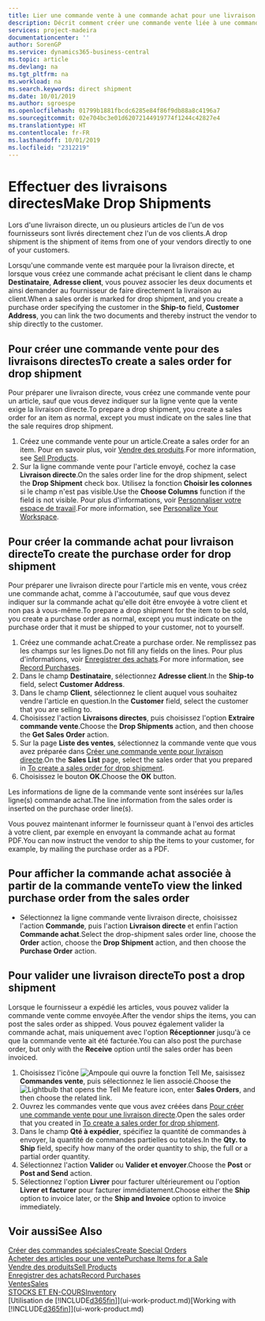 ```yaml
---
title: Lier une commande vente à une commande achat pour une livraison directe | Microsoft Docs
description: Décrit comment créer une commande vente liée à une commande achat pour permettre la livraison directe du fournisseur au client.
services: project-madeira
documentationcenter: ''
author: SorenGP
ms.service: dynamics365-business-central
ms.topic: article
ms.devlang: na
ms.tgt_pltfrm: na
ms.workload: na
ms.search.keywords: direct shipment
ms.date: 10/01/2019
ms.author: sgroespe
ms.openlocfilehash: 01799b1881fbcdc6285e84f86f9db88a8c4196a7
ms.sourcegitcommit: 02e704bc3e01d62072144919774f1244c42827e4
ms.translationtype: HT
ms.contentlocale: fr-FR
ms.lasthandoff: 10/01/2019
ms.locfileid: "2312219"
---
```

# <a name="make-drop-shipments"></a><span data-ttu-id="8d568-103">Effectuer des livraisons directes</span><span class="sxs-lookup"><span data-stu-id="8d568-103">Make Drop Shipments</span></span>
<span data-ttu-id="8d568-104">Lors d'une livraison directe, un ou plusieurs articles de l'un de vos fournisseurs sont livrés directement chez l'un de vos clients.</span><span class="sxs-lookup"><span data-stu-id="8d568-104">A drop shipment is the shipment of items from one of your vendors directly to one of your customers.</span></span>

<span data-ttu-id="8d568-105">Lorsqu'une commande vente est marquée pour la livraison directe, et lorsque vous créez une commande achat précisant le client dans le champ **Destinataire**, **Adresse client**, vous pouvez associer les deux documents et ainsi demander au fournisseur de faire directement la livraison au client.</span><span class="sxs-lookup"><span data-stu-id="8d568-105">When a sales order is marked for drop shipment, and you create a purchase order specifying the customer in the **Ship-to** field, **Customer Address**, you can link the two documents and thereby instruct the vendor to ship directly to the customer.</span></span>

## <a name="to-create-a-sales-order-for-drop-shipment"></a><span data-ttu-id="8d568-106">Pour créer une commande vente pour des livraisons directes</span><span class="sxs-lookup"><span data-stu-id="8d568-106">To create a sales order for drop shipment</span></span>
<span data-ttu-id="8d568-107">Pour préparer une livraison directe, vous créez une commande vente pour un article, sauf que vous devez indiquer sur la ligne vente que la vente exige la livraison directe.</span><span class="sxs-lookup"><span data-stu-id="8d568-107">To prepare a drop shipment, you create a sales order for an item as normal, except you must indicate on the sales line that the sale requires drop shipment.</span></span>

1. <span data-ttu-id="8d568-108">Créez une commande vente pour un article.</span><span class="sxs-lookup"><span data-stu-id="8d568-108">Create a sales order for an item.</span></span> <span data-ttu-id="8d568-109">Pour en savoir plus, voir [Vendre des produits](sales-how-sell-products.md).</span><span class="sxs-lookup"><span data-stu-id="8d568-109">For more information, see [Sell Products](sales-how-sell-products.md).</span></span>
2. <span data-ttu-id="8d568-110">Sur la ligne commande vente pour l'article envoyé, cochez la case **Livraison directe**.</span><span class="sxs-lookup"><span data-stu-id="8d568-110">On the sales order line for the drop shipment, select the **Drop Shipment** check box.</span></span> <span data-ttu-id="8d568-111">Utilisez la fonction **Choisir les colonnes** si le champ n'est pas visible.</span><span class="sxs-lookup"><span data-stu-id="8d568-111">Use the **Choose Columns** function if the field is not visible.</span></span> <span data-ttu-id="8d568-112">Pour plus d'informations, voir [Personnaliser votre espace de travail](ui-personalization-user.md).</span><span class="sxs-lookup"><span data-stu-id="8d568-112">For more information, see [Personalize Your Workspace](ui-personalization-user.md).</span></span>

## <a name="to-create-the-purchase-order-for-drop-shipment"></a><span data-ttu-id="8d568-113">Pour créer la commande achat pour livraison directe</span><span class="sxs-lookup"><span data-stu-id="8d568-113">To create the purchase order for drop shipment</span></span>
<span data-ttu-id="8d568-114">Pour préparer une livraison directe pour l'article mis en vente, vous créez une commande achat, comme à l'accoutumée, sauf que vous devez indiquer sur la commande achat qu'elle doit être envoyée à votre client et non pas à vous-même.</span><span class="sxs-lookup"><span data-stu-id="8d568-114">To prepare a drop shipment for the item to be sold, you create a purchase order as normal, except you must indicate on the purchase order that it must be shipped to your customer, not to yourself.</span></span>

1. <span data-ttu-id="8d568-115">Créez une commande achat.</span><span class="sxs-lookup"><span data-stu-id="8d568-115">Create a purchase order.</span></span> <span data-ttu-id="8d568-116">Ne remplissez pas les champs sur les lignes.</span><span class="sxs-lookup"><span data-stu-id="8d568-116">Do not fill any fields on the lines.</span></span> <span data-ttu-id="8d568-117">Pour plus d'informations, voir [Enregistrer des achats](purchasing-how-record-purchases.md).</span><span class="sxs-lookup"><span data-stu-id="8d568-117">For more information, see [Record Purchases](purchasing-how-record-purchases.md).</span></span>
2. <span data-ttu-id="8d568-118">Dans le champ **Destinataire**, sélectionnez **Adresse client**.</span><span class="sxs-lookup"><span data-stu-id="8d568-118">In the **Ship-to** field, select **Customer Address**.</span></span>
3. <span data-ttu-id="8d568-119">Dans le champ **Client**, sélectionnez le client auquel vous souhaitez vendre l'article en question.</span><span class="sxs-lookup"><span data-stu-id="8d568-119">In the **Customer** field, select the customer that you are selling to.</span></span>
3. <span data-ttu-id="8d568-120">Choisissez l'action **Livraisons directes**, puis choisissez l'option **Extraire commande vente**.</span><span class="sxs-lookup"><span data-stu-id="8d568-120">Choose the **Drop Shipments** action, and then choose the **Get Sales Order** action.</span></span>
4. <span data-ttu-id="8d568-121">Sur la page **Liste des ventes**, sélectionnez la commande vente que vous avez préparée dans [Créer une commande vente pour livraison directe](sales-how-drop-shipment.md#to-create-a-sales-order-for-drop-shipment).</span><span class="sxs-lookup"><span data-stu-id="8d568-121">On the **Sales List** page, select the sales order that you prepared in [To create a sales order for drop shipment](sales-how-drop-shipment.md#to-create-a-sales-order-for-drop-shipment).</span></span>
5. <span data-ttu-id="8d568-122">Choisissez le bouton **OK**.</span><span class="sxs-lookup"><span data-stu-id="8d568-122">Choose the **OK** button.</span></span>

<span data-ttu-id="8d568-123">Les informations de ligne de la commande vente sont insérées sur la/les ligne(s) commande achat.</span><span class="sxs-lookup"><span data-stu-id="8d568-123">The line information from the sales order is inserted on the purchase order line(s).</span></span>

<span data-ttu-id="8d568-124">Vous pouvez maintenant informer le fournisseur quant à l'envoi des articles à votre client, par exemple en envoyant la commande achat au format PDF.</span><span class="sxs-lookup"><span data-stu-id="8d568-124">You can now instruct the vendor to ship the items to your customer, for example, by mailing the purchase order as a PDF.</span></span>     

## <a name="to-view-the-linked-purchase-order-from-the-sales-order"></a><span data-ttu-id="8d568-125">Pour afficher la commande achat associée à partir de la commande vente</span><span class="sxs-lookup"><span data-stu-id="8d568-125">To view the linked purchase order from the sales order</span></span>
* <span data-ttu-id="8d568-126">Sélectionnez la ligne commande vente livraison directe, choisissez l'action **Commande**, puis l'action **Livraison directe** et enfin l'action **Commande achat**.</span><span class="sxs-lookup"><span data-stu-id="8d568-126">Select the drop-shipment sales order line, choose the **Order** action, choose the **Drop Shipment** action, and then choose the **Purchase Order** action.</span></span>

## <a name="to-post-a-drop-shipment"></a><span data-ttu-id="8d568-127">Pour valider une livraison directe</span><span class="sxs-lookup"><span data-stu-id="8d568-127">To post a drop shipment</span></span>
<span data-ttu-id="8d568-128">Lorsque le fournisseur a expédié les articles, vous pouvez valider la commande vente comme envoyée.</span><span class="sxs-lookup"><span data-stu-id="8d568-128">After the vendor ships the items, you can post the sales order as shipped.</span></span> <span data-ttu-id="8d568-129">Vous pouvez également valider la commande achat, mais uniquement avec l'option **Réceptionner** jusqu'à ce que la commande vente ait été facturée.</span><span class="sxs-lookup"><span data-stu-id="8d568-129">You can also post the purchase order, but only with the **Receive** option until the sales order has been invoiced.</span></span>

1. <span data-ttu-id="8d568-130">Choisissez l'icône ![Ampoule qui ouvre la fonction Tell Me](media/ui-search/search_small.png "Dites-moi ce que vous voulez faire"), saisissez **Commandes vente**, puis sélectionnez le lien associé.</span><span class="sxs-lookup"><span data-stu-id="8d568-130">Choose the ![Lightbulb that opens the Tell Me feature](media/ui-search/search_small.png "Tell me what you want to do") icon, enter **Sales Orders**, and then choose the related link.</span></span>
2. <span data-ttu-id="8d568-131">Ouvrez les commandes vente que vous avez créées dans [Pour créer une commande vente pour une livraison directe]().</span><span class="sxs-lookup"><span data-stu-id="8d568-131">Open the sales order that you created in [To create a sales order for drop shipment]().</span></span>
3. <span data-ttu-id="8d568-132">Dans le champ **Qté à expédier**, spécifiez la quantité de commandes à envoyer, la quantité de commandes partielles ou totales.</span><span class="sxs-lookup"><span data-stu-id="8d568-132">In the **Qty. to Ship** field, specify how many of the order quantity to ship, the full or a partial order quantity.</span></span>
4. <span data-ttu-id="8d568-133">Sélectionnez l'action **Valider** ou **Valider et envoyer**.</span><span class="sxs-lookup"><span data-stu-id="8d568-133">Choose the **Post** or **Post and Send** action.</span></span>
5. <span data-ttu-id="8d568-134">Sélectionnez l'option **Livrer** pour facturer ultérieurement ou l'option **Livrer et facturer** pour facturer immédiatement.</span><span class="sxs-lookup"><span data-stu-id="8d568-134">Choose either the **Ship** option to invoice later, or the **Ship and Invoice** option to invoice immediately.</span></span>

## <a name="see-also"></a><span data-ttu-id="8d568-135">Voir aussi</span><span class="sxs-lookup"><span data-stu-id="8d568-135">See Also</span></span>
[<span data-ttu-id="8d568-136">Créer des commandes spéciales</span><span class="sxs-lookup"><span data-stu-id="8d568-136">Create Special Orders</span></span>](sales-how-to-create-special-orders.md)  
[<span data-ttu-id="8d568-137">Acheter des articles pour une vente</span><span class="sxs-lookup"><span data-stu-id="8d568-137">Purchase Items for a Sale</span></span>](purchasing-how-purchase-products-sale.md)  
[<span data-ttu-id="8d568-138">Vendre des produits</span><span class="sxs-lookup"><span data-stu-id="8d568-138">Sell Products</span></span>](sales-how-sell-products.md)  
[<span data-ttu-id="8d568-139">Enregistrer des achats</span><span class="sxs-lookup"><span data-stu-id="8d568-139">Record Purchases</span></span>](purchasing-how-record-purchases.md)  
[<span data-ttu-id="8d568-140">Ventes</span><span class="sxs-lookup"><span data-stu-id="8d568-140">Sales</span></span>](sales-manage-sales.md)  
[<span data-ttu-id="8d568-141">STOCKS ET EN-COURS</span><span class="sxs-lookup"><span data-stu-id="8d568-141">Inventory</span></span>](inventory-manage-inventory.md)  
<span data-ttu-id="8d568-142">[Utilisation de [!INCLUDE[d365fin](includes/d365fin_md.md)]](ui-work-product.md)</span><span class="sxs-lookup"><span data-stu-id="8d568-142">[Working with [!INCLUDE[d365fin](includes/d365fin_md.md)]](ui-work-product.md)</span></span>
